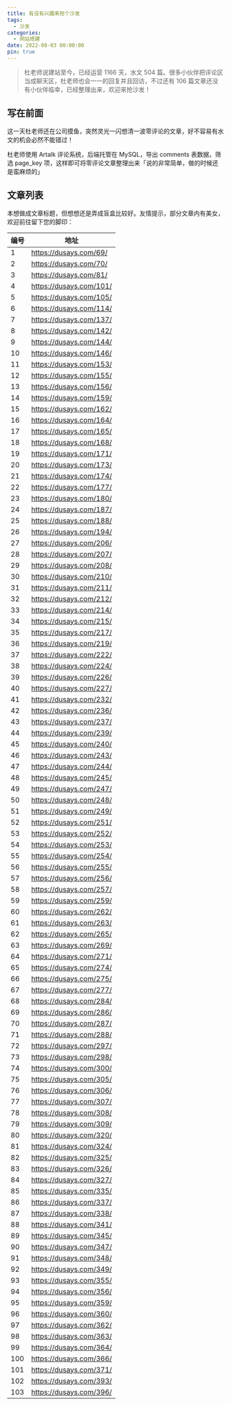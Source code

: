```yaml
---
title: 有没有兴趣来抢个沙发
tags:
  - 沙发
categories:
  - 网站搭建
date: 2022-08-03 00:00:00
pin: true
---
```


> 杜老师说建站至今，已经运营 1166 天，水文 504 篇。很多小伙伴把评论区当成聊天区，杜老师也会一一的回复并且回访，不过还有 106 篇文章还没有小伙伴临幸，已经整理出来，欢迎来抢沙发！

<!-- more -->

## 写在前面

这一天杜老师还在公司摸鱼，突然灵光一闪想清一波零评论的文章，好不容易有水文的机会必然不能错过！

杜老师使用 Artalk 评论系统，后端托管在 MySQL，导出 comments 表数据，筛选 page_key 项，这样即可将零评论文章整理出来「说的非常简单，做的时候还是蛮麻烦的」

## 文章列表

本想做成文章标题，但想想还是弄成盲盒比较好。友情提示，部分文章内有美女，欢迎前往留下您的脚印：

| 编号 | 地址 |
| - | - |
| 1   | https://dusays.com/69/  |
| 2   | https://dusays.com/70/  |
| 3   | https://dusays.com/81/  |
| 4   | https://dusays.com/101/ |
| 5   | https://dusays.com/105/ |
| 6   | https://dusays.com/114/ |
| 7   | https://dusays.com/137/ |
| 8   | https://dusays.com/142/ |
| 9   | https://dusays.com/144/ |
| 10  | https://dusays.com/146/ |
| 11  | https://dusays.com/153/ |
| 12  | https://dusays.com/155/ |
| 13  | https://dusays.com/156/ |
| 14  | https://dusays.com/159/ |
| 15  | https://dusays.com/162/ |
| 16  | https://dusays.com/164/ |
| 17  | https://dusays.com/165/ |
| 18  | https://dusays.com/168/ |
| 19  | https://dusays.com/171/ |
| 20  | https://dusays.com/173/ |
| 21  | https://dusays.com/174/ |
| 22  | https://dusays.com/177/ |
| 23  | https://dusays.com/180/ |
| 24  | https://dusays.com/187/ |
| 25  | https://dusays.com/188/ |
| 26  | https://dusays.com/194/ |
| 27  | https://dusays.com/206/ |
| 28  | https://dusays.com/207/ |
| 29  | https://dusays.com/208/ |
| 30  | https://dusays.com/210/ |
| 31  | https://dusays.com/211/ |
| 32  | https://dusays.com/212/ |
| 33  | https://dusays.com/214/ |
| 34  | https://dusays.com/215/ |
| 35  | https://dusays.com/217/ |
| 36  | https://dusays.com/219/ |
| 37  | https://dusays.com/222/ |
| 38  | https://dusays.com/224/ |
| 39  | https://dusays.com/226/ |
| 40  | https://dusays.com/227/ |
| 41  | https://dusays.com/232/ |
| 42  | https://dusays.com/236/ |
| 43  | https://dusays.com/237/ |
| 44  | https://dusays.com/239/ |
| 45  | https://dusays.com/240/ |
| 46  | https://dusays.com/243/ |
| 47  | https://dusays.com/244/ |
| 48  | https://dusays.com/245/ |
| 49  | https://dusays.com/247/ |
| 50  | https://dusays.com/248/ |
| 51  | https://dusays.com/249/ |
| 52  | https://dusays.com/251/ |
| 53  | https://dusays.com/252/ |
| 54  | https://dusays.com/253/ |
| 55  | https://dusays.com/254/ |
| 56  | https://dusays.com/255/ |
| 57  | https://dusays.com/256/ |
| 58  | https://dusays.com/257/ |
| 59  | https://dusays.com/259/ |
| 60  | https://dusays.com/262/ |
| 61  | https://dusays.com/263/ |
| 62  | https://dusays.com/265/ |
| 63  | https://dusays.com/269/ |
| 64  | https://dusays.com/271/ |
| 65  | https://dusays.com/274/ |
| 66  | https://dusays.com/275/ |
| 67  | https://dusays.com/277/ |
| 68  | https://dusays.com/284/ |
| 69  | https://dusays.com/286/ |
| 70  | https://dusays.com/287/ |
| 71  | https://dusays.com/288/ |
| 72  | https://dusays.com/297/ |
| 73  | https://dusays.com/298/ |
| 74  | https://dusays.com/300/ |
| 75  | https://dusays.com/305/ |
| 76  | https://dusays.com/306/ |
| 77  | https://dusays.com/307/ |
| 78  | https://dusays.com/308/ |
| 79  | https://dusays.com/309/ |
| 80  | https://dusays.com/320/ |
| 81  | https://dusays.com/324/ |
| 82  | https://dusays.com/325/ |
| 83  | https://dusays.com/326/ |
| 84  | https://dusays.com/327/ |
| 85  | https://dusays.com/335/ |
| 86  | https://dusays.com/337/ |
| 87  | https://dusays.com/338/ |
| 88  | https://dusays.com/341/ |
| 89  | https://dusays.com/345/ |
| 90  | https://dusays.com/347/ |
| 91  | https://dusays.com/348/ |
| 92  | https://dusays.com/349/ |
| 93  | https://dusays.com/355/ |
| 94  | https://dusays.com/356/ |
| 95  | https://dusays.com/359/ |
| 96  | https://dusays.com/360/ |
| 97  | https://dusays.com/362/ |
| 98  | https://dusays.com/363/ |
| 99  | https://dusays.com/364/ |
| 100 | https://dusays.com/366/ |
| 101 | https://dusays.com/371/ |
| 102 | https://dusays.com/393/ |
| 103 | https://dusays.com/396/ |